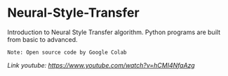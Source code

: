 # Neural-Style-Transfer
Introduction to Neural Style Transfer algorithm. Python programs are built from basic to advanced.
```
Note: Open source code by Google Colab
```
*Link youtube: https://www.youtube.com/watch?v=hCMI4NfaAzg*
